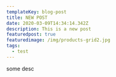 ```yaml
---
templateKey: blog-post
title: NEW POST
date: 2020-03-09T14:34:14.342Z
description: This is a new post
featuredpost: true
featuredimage: /img/products-grid2.jpg
tags:
  - test
---
```

some desc
